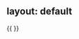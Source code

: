 

layout: default
---
<div class="multipurpose-container">
  <div class="markdown-style">
    {{  }}
  </div>
</div>
